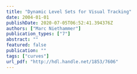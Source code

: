 ```yaml
---
title: "Dynamic Level Sets for Visual Tracking"
date: 2004-01-01
publishDate: 2020-07-05T06:52:41.394376Z
authors: ["Marc Niethammer"]
publication_types: ["7"]
abstract: ""
featured: false
publication: ""
tags: ["curves"]
url_pdf: "http://hdl.handle.net/1853/7606"
---
```



